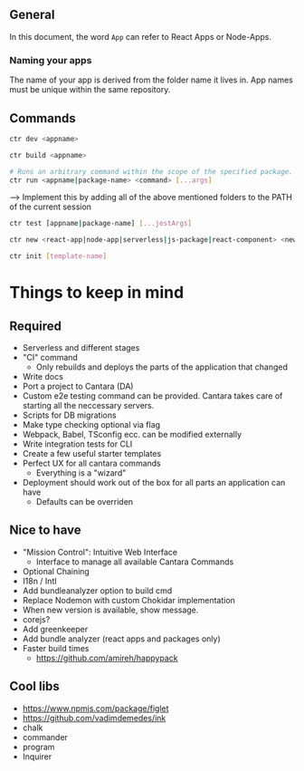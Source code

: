 ## General

In this document, the word `App` can refer to React Apps or Node-Apps.

### Naming your apps

The name of your app is derived from the folder name it lives in. App names must be unique within the same repository.

## Commands

```bash
ctr dev <appname>
```

```bash
ctr build <appname>
```

```bash
# Runs an arbitrary command within the scope of the specified package. This can be a globally valid CLI command (e.g. 'npm', 'cd', 'echo'), a tool you installed via NPM or a tool which is used internally by Cantara (e.g. serverless).
ctr run <appname|package-name> <command> [...args]
```

--> Implement this by adding all of the above mentioned folders to the PATH of the current session

```bash
ctr test [appname|package-name] [...jestArgs]
```

```bash
ctr new <react-app|node-app|serverless|js-package|react-component> <new-name>
```

```bash
ctr init [template-name]
```

# Things to keep in mind

## Required

- Serverless and different stages
- "CI" command
  - Only rebuilds and deploys the parts of the application that changed
- Write docs
- Port a project to Cantara (DA)
- Custom e2e testing command can be provided. Cantara takes care of starting all the neccessary servers.
- Scripts for DB migrations
- Make type checking optional via flag
- Webpack, Babel, TSconfig ecc. can be modified externally
- Write integration tests for CLI
- Create a few useful starter templates
- Perfect UX for all cantara commands
  - Everything is a "wizard"
- Deployment should work out of the box for all parts an application can have
  - Defaults can be overriden

## Nice to have

- "Mission Control": Intuitive Web Interface
  - Interface to manage all available Cantara Commands
- Optional Chaining
- I18n / Intl
- Add bundleanalyzer option to build cmd
- Replace Nodemon with custom Chokidar implementation
- When new version is available, show message.
- corejs?
- Add greenkeeper
- Add bundle analyzer (react apps and packages only)
- Faster build times
  - https://github.com/amireh/happypack

## Cool libs

- https://www.npmjs.com/package/figlet
- https://github.com/vadimdemedes/ink
- chalk
- commander
- program
- Inquirer
